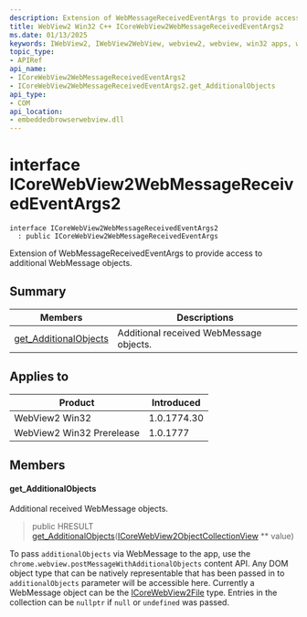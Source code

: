 ```yaml
---
description: Extension of WebMessageReceivedEventArgs to provide access to additional WebMessage objects.
title: WebView2 Win32 C++ ICoreWebView2WebMessageReceivedEventArgs2
ms.date: 01/13/2025
keywords: IWebView2, IWebView2WebView, webview2, webview, win32 apps, win32, edge, ICoreWebView2, ICoreWebView2Controller, browser control, edge html, ICoreWebView2WebMessageReceivedEventArgs2
topic_type: 
- APIRef
api_name:
- ICoreWebView2WebMessageReceivedEventArgs2
- ICoreWebView2WebMessageReceivedEventArgs2.get_AdditionalObjects
api_type:
- COM
api_location:
- embeddedbrowserwebview.dll
---
```


# interface ICoreWebView2WebMessageReceivedEventArgs2

```
interface ICoreWebView2WebMessageReceivedEventArgs2
  : public ICoreWebView2WebMessageReceivedEventArgs
```

Extension of WebMessageReceivedEventArgs to provide access to additional WebMessage objects.

## Summary

 Members                        | Descriptions
--------------------------------|---------------------------------------------
[get_AdditionalObjects](#get_additionalobjects) | Additional received WebMessage objects.

## Applies to

Product                         | Introduced
--------------------------------|---------------------------------------------
WebView2 Win32            |    1.0.1774.30
WebView2 Win32 Prerelease |    1.0.1777

## Members

#### get_AdditionalObjects

Additional received WebMessage objects.

> public HRESULT [get_AdditionalObjects](#get_additionalobjects)([ICoreWebView2ObjectCollectionView](icorewebview2objectcollectionview.md#icorewebview2objectcollectionview) ** value)

To pass `additionalObjects` via WebMessage to the app, use the `chrome.webview.postMessageWithAdditionalObjects` content API. Any DOM object type that can be natively representable that has been passed in to `additionalObjects` parameter will be accessible here. Currently a WebMessage object can be the [ICoreWebView2File](icorewebview2file.md#icorewebview2file) type. Entries in the collection can be `nullptr` if `null` or `undefined` was passed.

